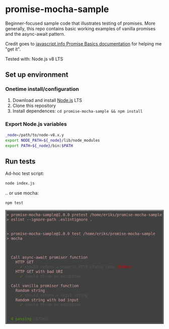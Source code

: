 # promise-mocha-sample

Beginner-focused sample code that illustrates testing of promises. More generally, this repo contains basic working examples of vanilla promises and the async-await pattern.

Credit goes to [javascript.info Promise Basics documentation](https://javascript.info/promise-basics) for helping me "get it".

Tested with: Node.js v8 LTS

## Set up environment

### Onetime install/configuration

1. Download and install [Node.js](https://nodejs.org/) LTS
2. Clone this repository
3. Install dependences: `cd promise-mocha-sample && npm install`

### Export Node.js variables

```bash
_node=/path/to/node-v8.x.y
export NODE_PATH=${_node}/lib/node_modules
export PATH=${_node}/bin:$PATH
```

## Run tests

Ad-hoc test script:

```bash
node index.js
```

.. or use mocha:

```bash
npm test
```

![Screenshot](/README.md-img/dialog.png?raw=true)
